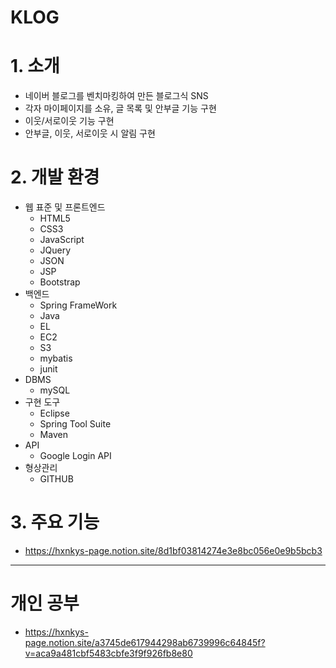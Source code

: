 # KLOG

# 1. 소개
 - 네이버 블로그를 벤치마킹하여 만든 블로그식 SNS
 - 각자 마이페이지를 소유, 글 목록 및 안부글 기능 구현
 - 이웃/서로이웃 기능 구현
 - 안부글, 이웃, 서로이웃 시 알림 구현


# 2. 개발 환경
  - 웹 표준 및 프론트엔드
    - HTML5
    - CSS3
    - JavaScript
    - JQuery
    - JSON
    - JSP
    - Bootstrap
  - 백엔드
    - Spring FrameWork
    - Java
    - EL
    - EC2
    - S3
    - mybatis
    - junit
  - DBMS
    - mySQL
  - 구현 도구
    - Eclipse
    - Spring Tool Suite
    - Maven
  - API
    - Google Login API
  - 형상관리
    - GITHUB

# 3. 주요 기능
  - https://hxnkys-page.notion.site/8d1bf03814274e3e8bc056e0e9b5bcb3



------------

# 개인 공부
 - https://hxnkys-page.notion.site/a3745de617944298ab6739996c64845f?v=aca9a481cbf5483cbfe3f9f926fb8e80
